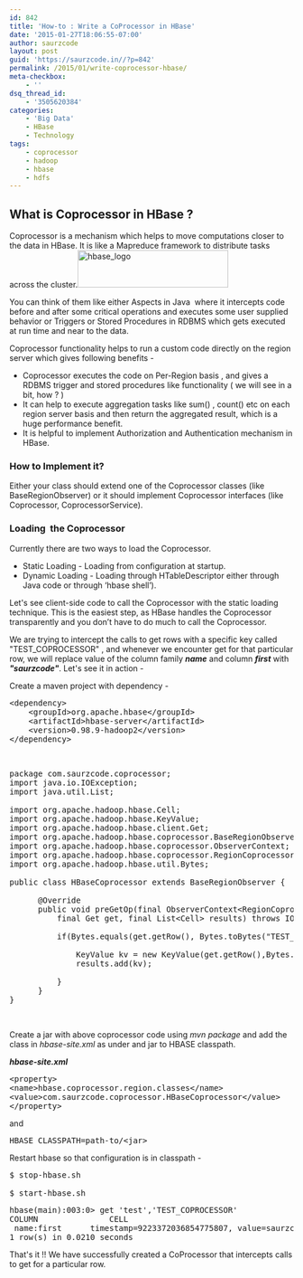 ```yaml
---
id: 842
title: 'How-to : Write a CoProcessor in HBase'
date: '2015-01-27T18:06:55-07:00'
author: saurzcode
layout: post
guid: 'https://saurzcode.in//?p=842'
permalink: /2015/01/write-coprocessor-hbase/
meta-checkbox:
    - ''
dsq_thread_id:
    - '3505620384'
categories:
    - 'Big Data'
    - HBase
    - Technology
tags:
    - coprocessor
    - hadoop
    - hbase
    - hdfs
---
```


<h2>What is Coprocessor in HBase ?</h2>
Coprocessor is a mechanism which helps to move computations closer to the data in HBase. It is like a Mapreduce framework to distribute tasks across the cluster.<img class="alignright size-full wp-image-870" src="https://saurzcode.in//wp-content/uploads/2015/01/hbase_logo.png" alt="hbase_logo" width="267" height="66" />

You can think of them like either Aspects in Java  where it intercepts code before and after some critical operations and executes some user supplied behavior or Triggers or Stored Procedures in RDBMS which gets executed at run time and near to the data.

<!--more-->Coprocessor functionality helps to run a custom code directly on the region server which gives following benefits -
<ul>
	<li>Coprocessor executes the code on Per-Region basis , and gives a RDBMS trigger and stored procedures like functionality ( we will see in a bit, how ? )</li>
	<li>It can help to execute aggregation tasks like sum() , count() etc on each region server basis and then return the aggregated result, which is a huge performance benefit.</li>
	<li>It is helpful to implement Authorization and Authentication mechanism in HBase.</li>
</ul>
<h3><strong>How to Implement it?</strong></h3>
Either your class should extend one of the Coprocessor classes (like BaseRegionObserver) or it should implement Coprocessor interfaces (like Coprocessor, CoprocessorService).
<h3><strong>Loading  the Coprocessor </strong></h3>
Currently there are two ways to load the Coprocessor.
<ul>
	<li>Static Loading - Loading from configuration at startup.</li>
	<li>Dynamic Loading - Loading through HTableDescriptor either through Java code or through ‘hbase shell’).</li>
</ul>
Let's see client-side code to call the Coprocessor with the static loading technique. This is the easiest step, as HBase handles the Coprocessor transparently and you don’t have to do much to call the Coprocessor.

We are trying to intercept the calls to get rows with a specific key called "TEST_COPROCESSOR" , and whenever we encounter get for that particular row, we will replace value of the column family <em><strong>name</strong> </em>and column <em><strong>first</strong></em> with<em><strong> "saurzcode"</strong></em>. Let's see it in action -

Create a maven project with dependency -
<pre class="lang:xhtml decode:true ">&lt;dependency&gt;
	&lt;groupId&gt;org.apache.hbase&lt;/groupId&gt;
	&lt;artifactId&gt;hbase-server&lt;/artifactId&gt;
	&lt;version&gt;0.98.9-hadoop2&lt;/version&gt;
&lt;/dependency&gt;
</pre>
&nbsp;
<pre class="lang:java decode:true">package com.saurzcode.coprocessor;
import java.io.IOException;
import java.util.List;

import org.apache.hadoop.hbase.Cell;
import org.apache.hadoop.hbase.KeyValue;
import org.apache.hadoop.hbase.client.Get;
import org.apache.hadoop.hbase.coprocessor.BaseRegionObserver;
import org.apache.hadoop.hbase.coprocessor.ObserverContext;
import org.apache.hadoop.hbase.coprocessor.RegionCoprocessorEnvironment;
import org.apache.hadoop.hbase.util.Bytes;

public class HBaseCoprocessor extends BaseRegionObserver {
	
	  @Override
	  public void preGetOp(final ObserverContext&lt;RegionCoprocessorEnvironment&gt; e,
	      final Get get, final List&lt;Cell&gt; results) throws IOException {
		  
		  if(Bytes.equals(get.getRow(), Bytes.toBytes("TEST_COPROCESSOR"))){
			  
			  KeyValue kv = new KeyValue(get.getRow(),Bytes.toBytes("name"),Bytes.toBytes("first"),Bytes.toBytes("saurzcode"));
			  results.add(kv);
			  
		  }
	  }
}
</pre>
&nbsp;

Create a jar with above coprocessor code using <em>mvn package</em> and add the class in <em>hbase-site.xml</em> as under and jar to HBASE classpath.

<strong><em>hbase-site.xml</em></strong>
<pre class="lang:xhtml decode:true">&lt;property&gt;
&lt;name&gt;hbase.coprocessor.region.classes&lt;/name&gt;
&lt;value&gt;com.saurzcode.coprocessor.HBaseCoprocessor&lt;/value&gt;
&lt;/property&gt;
</pre>
and
<pre class="lang:vim decode:true">HBASE_CLASSPATH=path-to/&lt;jar&gt;</pre>
Restart hbase so that configuration is in classpath -
<pre class="lang:vim decode:true">$ stop-hbase.sh

$ start-hbase.sh</pre>
<pre class="lang:vim decode:true">hbase(main):003:0&gt; get 'test','TEST_COPROCESSOR'
COLUMN               CELL                                                      
 name:first      timestamp=9223372036854775807, value=saurzcode                    
1 row(s) in 0.0210 seconds
</pre>
That's it !! We have successfully created a CoProcessor that intercepts calls to get for a particular row.